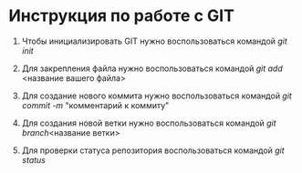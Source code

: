 # Инструкция по работе с GIT #

1. Чтобы инициализировать GIT нужно воспользоваться командой *git init*

2. Для закрепления файла нужно воспользоваться командой *git add* <название вашего файла>

3. Для создание нового коммита нужно воспользоваться командой *git commit -m* "комментарий к коммиту"

4. Для создания новой ветки нужно воспользоваться командой *git branch*<название ветки>

5. Для проверки статуса репозитория воспользоваться командой *git status*